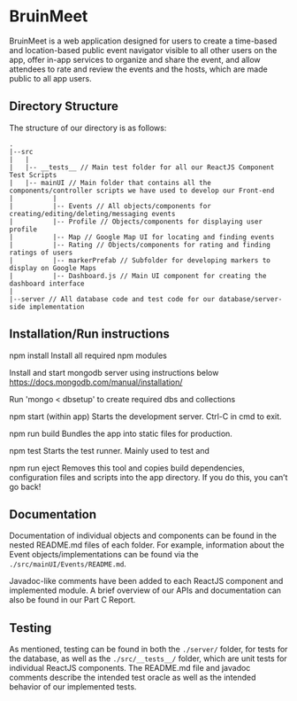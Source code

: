 # BruinMeet
BruinMeet is a web application designed for users to create a time-based and location-based public event navigator visible to all other users on the app, offer in-app services to organize and share the event, and allow attendees to rate and review the events and the hosts, which are made public to all app users.

## Directory Structure
The structure of our directory is as follows:

```
.
|--src
|   |
|   |-- __tests__ // Main test folder for all our ReactJS Component Test Scripts
|   |-- mainUI // Main folder that contains all the components/controller scripts we have used to develop our Front-end
|          |
|          |-- Events // All objects/components for creating/editing/deleting/messaging events
|          |-- Profile // Objects/components for displaying user profile
|          |-- Map // Google Map UI for locating and finding events
|          |-- Rating // Objects/components for rating and finding ratings of users
|          |-- markerPrefab // Subfolder for developing markers to display on Google Maps
|          |-- Dashboard.js // Main UI component for creating the dashboard interface
|
|--server // All database code and test code for our database/server-side implementation
```

## Installation/Run instructions
npm install
  Install all required npm modules

Install and start mongodb server using instructions below 
  https://docs.mongodb.com/manual/installation/

Run 'mongo < dbsetup' to create required dbs and collections

npm start (within app)
  Starts the development server.
  Ctrl-C in cmd to exit.

npm run build
  Bundles the app into static files for production.

npm test
  Starts the test runner. Mainly used to test and 

npm run eject
  Removes this tool and copies build dependencies, configuration files
  and scripts into the app directory. If you do this, you can’t go back!

## Documentation
Documentation of individual objects and components can be found in the nested README.md files of each folder. For example, information about the Event objects/implementations can be found via the `./src/mainUI/Events/README.md`.

Javadoc-like comments have been added to each ReactJS component and implemented module. A brief overview of our APIs and documentation can also be found in our Part C Report.

## Testing
As mentioned, testing can be found in both the `./server/` folder, for tests for the database, as well as the `./src/__tests__/` folder, which are unit tests for individual ReactJS components. The README.md file and javadoc comments describe the intended test oracle as well as the intended behavior of our implemented tests.


